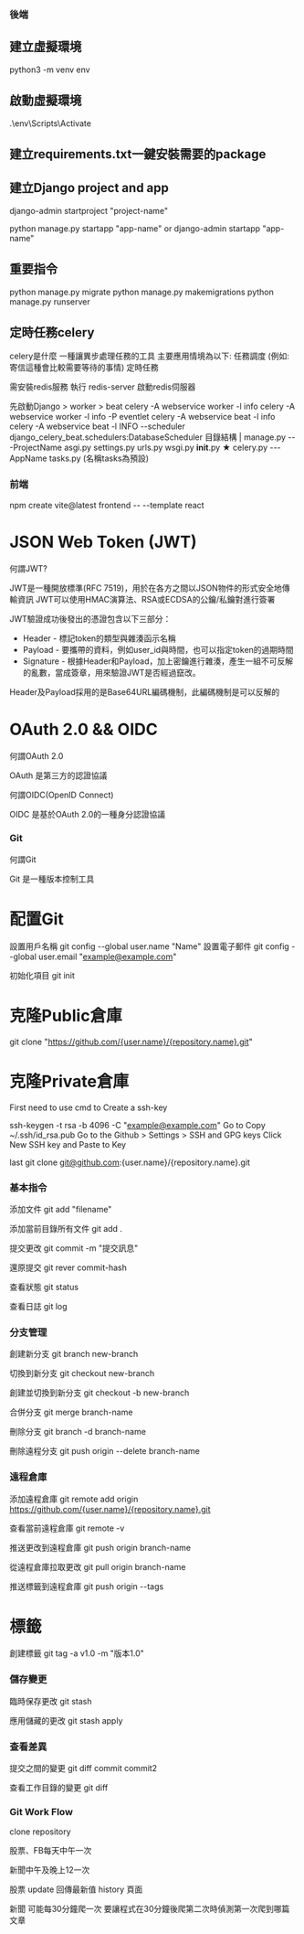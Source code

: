 ### 後端

## 建立虛擬環境

python3 -m venv env

## 啟動虛擬環境

.\env\Scripts\Activate

## 建立requirements.txt一鍵安裝需要的package

## 建立Django project and app

django-admin startproject "project-name"

python manage.py startapp "app-name" or django-admin startapp "app-name"

## 重要指令
python manage.py migrate
python manage.py makemigrations
python manage.py runserver

## 定時任務celery
celery是什麼
一種讓異步處理任務的工具
主要應用情境為以下:
任務調度 (例如: 寄信這種會比較需要等待的事情)
定時任務

需安裝redis服務
執行
redis-server
啟動redis伺服器

先啟動Django > worker > beat
celery -A webservice worker -l info
celery -A webservice worker -l info -P eventlet
celery -A webservice beat -l info
celery -A webservice beat -l INFO --scheduler django_celery_beat.schedulers:DatabaseScheduler
目錄結構
    |   manage.py
    \---ProjectName
            asgi.py
            settings.py
            urls.py
            wsgi.py
            __init__.py
            ★ celery.py
    \---AppName
        tasks.py (名稱tasks為預設)

### 前端

npm create vite@latest frontend -- --template react

# JSON Web Token (JWT)

何謂JWT?

JWT是一種開放標準(RFC 7519)，用於在各方之間以JSON物件的形式安全地傳輸資訊
JWT可以使用HMAC演算法、RSA或ECDSA的公鑰/私鑰對進行簽署

JWT驗證成功後發出的憑證包含以下三部分：

- Header    - 標記token的類型與雜湊函示名稱
- Payload   - 要攜帶的資料，例如user_id與時間，也可以指定token的過期時間
- Signature - 根據Header和Payload，加上密鑰進行雜湊，產生一組不可反解的亂數，當成簽章，用來驗證JWT是否經過竄改。

Header及Payload採用的是Base64URL編碼機制，此編碼機制是可以反解的

# OAuth 2.0 && OIDC

何謂OAuth 2.0

OAuth 是第三方的認證協議

何謂OIDC(OpenID Connect)

OIDC 是基於OAuth 2.0的一種身分認證協議

### Git 

何謂Git

Git 是一種版本控制工具

# 配置Git

設置用戶名稱
git config --global user.name "Name"
設置電子郵件
git config --global user.email "example@example.com"

初始化項目
git init

# 克隆Public倉庫
git clone "https://github.com/{user.name}/{repository.name}.git"

# 克隆Private倉庫

First need to use cmd to Create a ssh-key

ssh-keygen -t rsa -b 4096 -C "example@example.com"
Go to Copy ~/.ssh/id_rsa.pub
Go to the Github > Settings > SSH and GPG keys
Click New SSH key and Paste to Key

last
git clone git@github.com:{user.name}/{repository.name}.git


### 基本指令
添加文件
git add "filename"

添加當前目錄所有文件
git add .

提交更改
git commit -m "提交訊息"

還原提交
git rever commit-hash

查看狀態
git status

查看日誌
git log

### 分支管理

創建新分支
git branch new-branch

切換到新分支
git checkout new-branch

創建並切換到新分支
git checkout -b new-branch

合併分支
git merge branch-name

刪除分支
git branch -d branch-name

刪除遠程分支
git push origin --delete branch-name

### 遠程倉庫

添加遠程倉庫
git remote add origin https://github.com/{user.name}/{repository.name}.git

查看當前遠程倉庫
git remote -v

推送更改到遠程倉庫
git push origin branch-name

從遠程倉庫拉取更改
git pull origin branch-name

推送標籤到遠程倉庫
git push origin --tags

# 標籤

創建標籤
git tag -a v1.0 -m "版本1.0"

### 儲存變更

臨時保存更改
git stash

應用儲藏的更改
git stash apply

### 查看差異

提交之間的變更
git diff commit commit2

查看工作目錄的變更
git diff

### Git Work Flow

clone repository



股票、FB每天中午一次

新聞中午及晚上12一次

股票
update 回傳最新值
history 頁面

新聞
可能每30分鐘爬一次
要讓程式在30分鐘後爬第二次時偵測第一次爬到哪篇文章